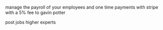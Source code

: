 manage the payroll of your employees and one time payments with stripe with a 5% fee to gavin potter

post jobs higher experts

